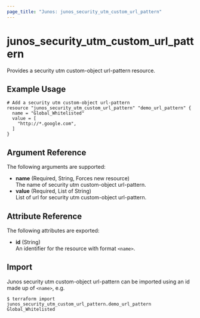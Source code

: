 ```yaml
---
page_title: "Junos: junos_security_utm_custom_url_pattern"
---
```


# junos_security_utm_custom_url_pattern

Provides a security utm custom-object url-pattern resource.

## Example Usage

```hcl
# Add a security utm custom-object url-pattern
resource "junos_security_utm_custom_url_pattern" "demo_url_pattern" {
  name = "Global_Whitelisted"
  value = [
    "http://*.google.com",
  ]
}
```

## Argument Reference

The following arguments are supported:

- **name** (Required, String, Forces new resource)  
  The name of security utm custom-object url-pattern.
- **value** (Required, List of String)  
  List of url for security utm custom-object url-pattern.

## Attribute Reference

The following attributes are exported:

- **id** (String)  
  An identifier for the resource with format `<name>`.

## Import

Junos security utm custom-object url-pattern can be imported using an id made up of `<name>`, e.g.

```shell
$ terraform import junos_security_utm_custom_url_pattern.demo_url_pattern Global_Whitelisted
```
